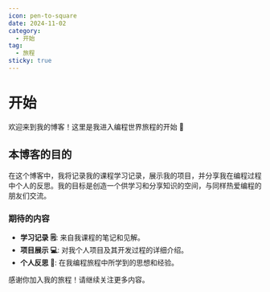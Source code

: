 ```yaml
---
icon: pen-to-square
date: 2024-11-02
category:
  - 开始
tag:
  - 旅程
sticky: true
---
```


# 开始

欢迎来到我的博客！这里是我进入编程世界旅程的开始 🎉

## 本博客的目的

在这个博客中，我将记录我的课程学习记录，展示我的项目，并分享我在编程过程中个人的反思。我的目标是创造一个供学习和分享知识的空间，与同样热爱编程的朋友们交流。

### 期待的内容

- **学习记录 :spiral_notepad:**: 来自我课程的笔记和见解。
- **项目展示 :computer:**: 对我个人项目及其开发过程的详细介绍。
- **个人反思 :notebook:**: 在我编程旅程中所学到的思想和经验。

感谢你加入我的旅程！请继续关注更多内容。

